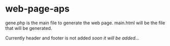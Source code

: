 # web-page-aps

gene.php is the main file to generate the web page.
main.html will be the file that will be generated. 

Currently header and footer is not added *soon it will be added...*

